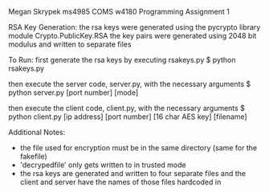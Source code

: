 Megan Skrypek
ms4985
COMS w4180
Programming Assignment 1

RSA Key Generation:
the rsa keys were generated using the pycrypto library module Crypto.PublicKey.RSA
the key pairs were generated using 2048 bit modulus and written to separate files

To Run:
first generate the rsa keys by executing rsakeys.py
$ python rsakeys.py

then execute the server code, server.py, with the necessary arguments
$ python server.py [port number] [mode]

then execute the client code, client.py, with the necessary arguments
$ python client.py [ip address] [port number] [16 char AES key] [filename]

Additional Notes:
- the file used for encryption must be in the same directory (same for the fakefile)
- 'decrypedfile' only gets written to in trusted mode
- the rsa keys are generated and written to four separate files and the client and server have the names of those files hardcoded in
